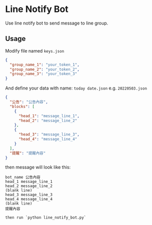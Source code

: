 # Line Notify Bot

Use line notify bot to send message to line group.

## Usage

Modify file named `keys.json`

```json
{
  "group_name_1": "your_token_1",
  "group_name_2": "your_token_2",
  "group_name_3": "your_token_3"
}
```

And define your data with name: `today date.json` e.g. `20220503.json`

```json
{
  "公告": "公告內容",
  "blocks": [
    {
      "head_1": "message_line_1",
      "head_2": "message_line_2"
    },
    {
      "head_3": "message_line_3",
      "head_4": "message_line_4"
    }
  ],
  "提醒": "提醒內容"
}
```

then message will look like this:

```plaintext
bot_name 公告內容
head_1 message_line_1
head_2 message_line_2
(blank line)
head_3 message_line_3
head_4 message_line_4
(blank line)
提醒內容
```

```
then run `python line_notify_bot.py`
```
